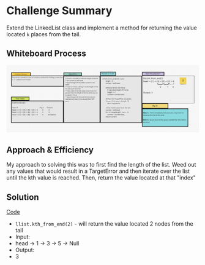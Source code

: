 # Challenge Summary
Extend the LinkedList class and implement a method for returning the value located `k` places from the tail.

## Whiteboard Process
![CC7](CC7.png)

## Approach & Efficiency
My approach to solving this was to first find the length of the list. Weed out any values that would result in a
TargetError and then iterate over the list until the kth value is reached. Then, return the value located at that "index"

## Solution
[Code](/data_structures/linked_list.py)

* `llist.kth_from_end(2)` - will return the value located 2 nodes from the tail
* Input:
* head -> 1 -> 3 -> 5 -> Null
* Output:
* 3
